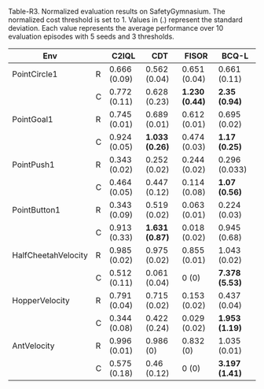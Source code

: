 Table-R3. Normalized evaluation results on SafetyGymnasium. The normalized cost threshold is set to 1. Values in (.) represent the standard deviation. Each value represents the average performance over 10 evaluation episodes with 5 seeds and 3 thresholds.

| Env                 |      | C2IQL        | CDT              | FISOR            | BCQ-L            |
| ------------------- | ---- | ------------ | ---------------- | ---------------- | ---------------- |
| PointCircle1        | R    | 0.666 (0.09) | 0.562 (0.04)     | 0.651 (0.04)     | 0.661 (0.11)     |
|                     | C    | 0.772 (0.11) | 0.628 (0.23)     | **1.230 (0.44)** | **2.35 (0.94)**  |
| PointGoal1          | R    | 0.745 (0.01) | 0.689 (0.01)     | 0.612 (0.01)     | 0.695 (0.02)     |
|                     | C    | 0.924 (0.05) | **1.033 (0.26)** | 0.474 (0.03)     | **1.17 (0.25)**  |
| PointPush1          | R    | 0.343 (0.02) | 0.252 (0.02)     | 0.244 (0.02)     | 0.296 (0.033)    |
|                     | C    | 0.464 (0.05) | 0.447 (0.12)     | 0.114 (0.08)     | **1.07 (0.56)**  |
| PointButton1        | R    | 0.343 (0.09) | 0.519 (0.02)     | 0.063 (0.01)     | 0.224 (0.03)     |
|                     | C    | 0.913 (0.33) | **1.631 (0.87)** | 0.018 (0.02)     | 0.945 (0.68)     |
| HalfCheetahVelocity | R    | 0.985 (0.02) | 0.975 (0.02)     | 0.855 (0.01)     | 1.043 (0.02)     |
|                     | C    | 0.512 (0.11) | 0.061 (0.04)     | 0 (0)            | **7.378 (5.53)** |
| HopperVelocity      | R    | 0.791 (0.04) | 0.715 (0.02)     | 0.153 (0.02)     | 0.437 (0.04)     |
|                     | C    | 0.344 (0.08) | 0.422 (0.24)     | 0.029 (0.02)     | **1.953 (1.19)** |
| AntVelocity         | R    | 0.996 (0.01) | 0.986 (0)        | 0.832 (0)        | 1.035 (0.01)     |
|                     | C    | 0.575 (0.18) | 0.46 (0.12)      | 0 (0)            | **3.197 (1.41)** |
